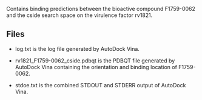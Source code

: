 Contains binding predictions between the bioactive compound F1759-0062 and the cside search space on the virulence factor rv1821.

## Files

- log.txt is the log file generated by AutoDock Vina.

- rv1821_F1759-0062_cside.pdbqt is the PDBQT file generated by AutoDock Vina containing the orientation and binding location of F1759-0062.

- stdoe.txt is the combined STDOUT and STDERR output of AutoDock Vina.

